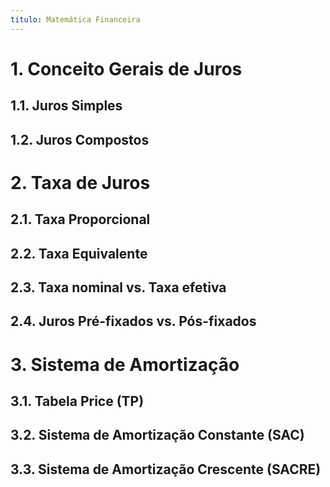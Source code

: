```yaml
---
titulo: Matemática Financeira
---
```


# 1. Conceito Gerais de Juros
## 1.1. Juros Simples
## 1.2. Juros Compostos
# 2. Taxa de Juros
## 2.1. Taxa Proporcional
## 2.2. Taxa Equivalente
## 2.3. Taxa nominal vs. Taxa efetiva
## 2.4. Juros Pré-fixados vs. Pós-fixados
# 3. Sistema de Amortização
## 3.1. Tabela Price (TP)
## 3.2. Sistema de Amortização Constante (SAC)
## 3.3. Sistema de Amortização Crescente (SACRE)
